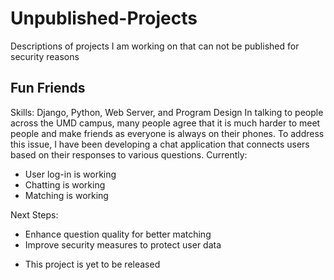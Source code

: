 # Unpublished-Projects
Descriptions of projects I am working on that can not be published for security reasons 

## Fun Friends
Skills: Django, Python, Web Server, and Program Design 
In talking to people across the UMD campus, many people agree that it is much harder to meet people and make friends as everyone is always on their phones. To address this issue, I have been developing a chat application that connects users based on their responses to various questions.
Currently: 
+ User log-in is working
+ Chatting is working 
+ Matching is working 

Next Steps:
+ Enhance question quality for better matching 
+ Improve security measures to protect user data

* This project is yet to be released
